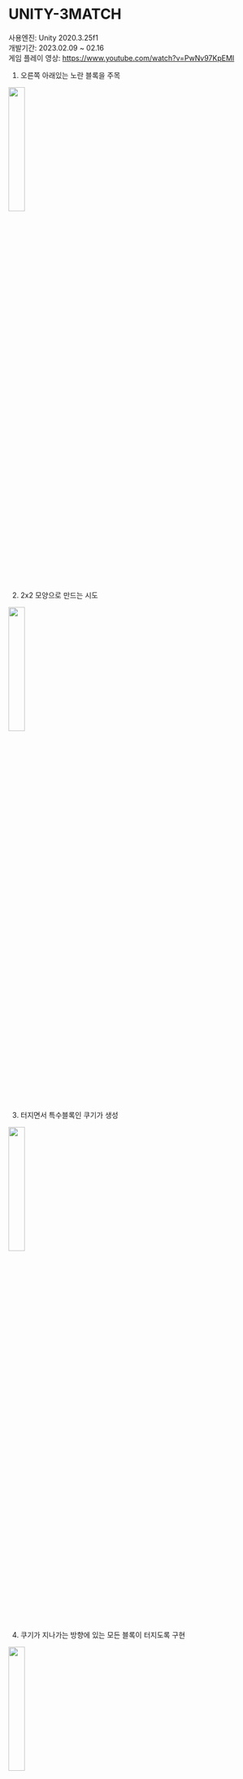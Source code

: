# UNITY-3MATCH

사용엔진: Unity 2020.3.25f1  
개발기간: 2023.02.09 ~ 02.16  
게임 플레이 영상: https://www.youtube.com/watch?v=PwNv97KpEMI  

1. 오른쪽 아래있는 노란 블록을 주목
<img src = "https://user-images.githubusercontent.com/22339258/222062553-fe59ce99-b542-41fa-a3da-ea6fb003f26d.png" width="25%" height="25%">
  
2. 2x2 모양으로 만드는 시도
<img src = "https://user-images.githubusercontent.com/22339258/222062555-230f388b-6465-439b-a65d-32b5ea8b8548.png" width="25%" height="25%">
  
3. 터지면서 특수블록인 쿠기가 생성
<img src = "https://user-images.githubusercontent.com/22339258/222062556-2b92d8c1-e215-4fb2-bcaf-d2e6eb2048e5.png" width="25%" height="25%">
  
4. 쿠기가 지나가는 방향에 있는 모든 블록이 터지도록 구현
<img src = "https://user-images.githubusercontent.com/22339258/222062559-509cacf1-c6c4-4d42-a360-3b713fb640a0.png" width="25%" height="25%">
  

